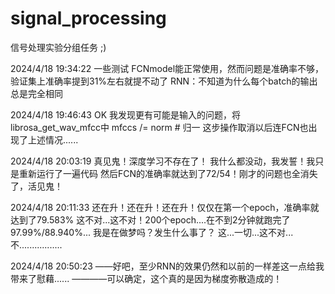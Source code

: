 # signal_processing
信号处理实验分组任务
;)

2024/4/18 19:34:22
一些测试
FCNmodel能正常使用，然而问题是准确率不够，验证集上准确率提到31%左右就提不动了
RNN：不知道为什么每个batch的输出总是完全相同

2024/4/18 19:46:43
OK 我发现更有可能是输入的问题，将librosa_get_wav_mfcc中
mfccs /= norm # 归一
这步操作取消以后连FCN也出现了上述情况......

2024/4/18 20:03:19
真见鬼！深度学习不存在了！
我什么都没动，我发誓！我只是重新运行了一遍代码
然后FCN的准确率就达到了72/54！刚才的问题也全消失了，活见鬼！

2024/4/18 20:11:33
还在升！还在升！还在升！仅仅在第一个epoch，准确率就达到了79.583%
这不对...这不对！200个epoch....在不到2分钟就跑完了
97.99%/88.940%...
我是在做梦吗？发生什么事了？
这...一切...这不对...
不.................

2024/4/18 20:50:23
——好吧，至少RNN的效果仍然和以前的一样差这一点给我带来了慰藉......
————可以确定，这个真的是因为梯度弥散造成的！
